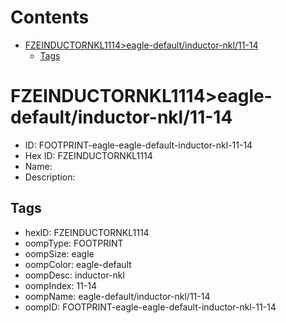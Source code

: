 



Contents
========

* [FZEINDUCTORNKL1114>eagle-default/inductor-nkl/11-14](#fzeinductornkl1114eagle-defaultinductor-nkl11-14)
	* [Tags](#tags)

# FZEINDUCTORNKL1114>eagle-default/inductor-nkl/11-14

- ID: FOOTPRINT-eagle-eagle-default-inductor-nkl-11-14
- Hex ID: FZEINDUCTORNKL1114
- Name: 
- Description: 

## Tags

- hexID: FZEINDUCTORNKL1114
- oompType: FOOTPRINT
- oompSize: eagle
- oompColor: eagle-default
- oompDesc: inductor-nkl
- oompIndex: 11-14
- oompName: eagle-default/inductor-nkl/11-14
- oompID: FOOTPRINT-eagle-eagle-default-inductor-nkl-11-14
